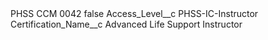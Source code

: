 <?xml version="1.0" encoding="UTF-8"?>
<CustomMetadata xmlns="http://soap.sforce.com/2006/04/metadata" xmlns:xsi="http://www.w3.org/2001/XMLSchema-instance" xmlns:xsd="http://www.w3.org/2001/XMLSchema">
    <label>PHSS CCM 0042</label>
    <protected>false</protected>
    <values>
        <field>Access_Level__c</field>
        <value xsi:type="xsd:string">PHSS-IC-Instructor</value>
    </values>
    <values>
        <field>Certification_Name__c</field>
        <value xsi:type="xsd:string">Advanced Life Support Instructor</value>
    </values>
</CustomMetadata>
